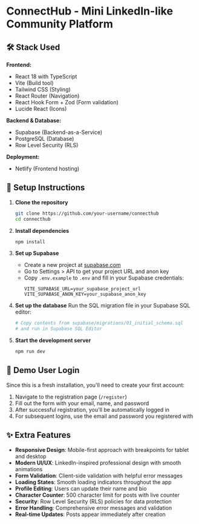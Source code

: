 # ConnectHub - Mini LinkedIn-like Community Platform

## 🛠 Stack Used

**Frontend:**
- React 18 with TypeScript
- Vite (Build tool)
- Tailwind CSS (Styling)
- React Router (Navigation)
- React Hook Form + Zod (Form validation)
- Lucide React (Icons)

**Backend & Database:**
- Supabase (Backend-as-a-Service)
- PostgreSQL (Database)
- Row Level Security (RLS)

**Deployment:**
- Netlify (Frontend hosting)

## 🚦 Setup Instructions

1. **Clone the repository**
   ```bash
   git clone https://github.com/your-username/connecthub
   cd connecthub
   ```

2. **Install dependencies**
   ```bash
   npm install
   ```

3. **Set up Supabase**
   - Create a new project at [supabase.com](https://supabase.com)
   - Go to Settings > API to get your project URL and anon key
   - Copy `.env.example` to `.env` and fill in your Supabase credentials:
     ```
     VITE_SUPABASE_URL=your_supabase_project_url
     VITE_SUPABASE_ANON_KEY=your_supabase_anon_key
     ```

4. **Set up the database**
   Run the SQL migration file in your Supabase SQL editor:
   ```bash
   # Copy contents from supabase/migrations/01_initial_schema.sql
   # and run in Supabase SQL Editor
   ```

5. **Start the development server**
   ```bash
   npm run dev
   ```

## 👤 Demo User Login

Since this is a fresh installation, you'll need to create your first account:

1. Navigate to the registration page (`/register`)
2. Fill out the form with your email, name, and password
3. After successful registration, you'll be automatically logged in
4. For subsequent logins, use the email and password you registered with

## ✨ Extra Features

- **Responsive Design**: Mobile-first approach with breakpoints for tablet and desktop
- **Modern UI/UX**: LinkedIn-inspired professional design with smooth animations
- **Form Validation**: Client-side validation with helpful error messages
- **Loading States**: Smooth loading indicators throughout the app
- **Profile Editing**: Users can update their name and bio
- **Character Counter**: 500 character limit for posts with live counter
- **Security**: Row Level Security (RLS) policies for data protection
- **Error Handling**: Comprehensive error messages and validation
- **Real-time Updates**: Posts appear immediately after creation
